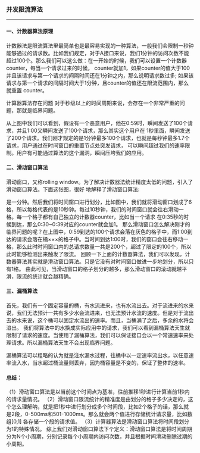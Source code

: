 ### 并发限流算法
---
#### 一、计数器算法原理
计数器法是限流算法里最简单也是最容易实现的一种算法，一般我们会限制一秒钟能够通过的请求数。比如我们规定，对于A接口来说，我们1分钟的访问次数不能超过100个。那么我们可以这么做：在一开始的时候，我们可以设置一个计数器counter，每当一个请求过来的时候， counter就加1，如果counter的值大于100并且该请求与第一个请求的间隔时间还在1分钟之内，那么说明请求数过多; 如果该请求与第一个请求的间隔时间大于1分钟，且counter的值还在限流范围内，那么就重置 counter。

计算器算法存在问题
对于秒级以上的时间周期来说，会存在一个非常严重的问题，那就是临界问题。

从上图中我们可以看到，假设有一个恶意用户，他在0:59时，瞬间发送了100个请求，并且1:00又瞬间发送了100个请求，那么其实这个用户在 1秒里面，瞬间发送了200个请求。我们刚才规定的是1分钟最多100个请求，也就是每秒钟最多1.7个请求，用户通过在时间窗口的重置节点处突发请求， 可以瞬间超过我们的速率限制。用户有可能通过算法的这个漏洞，瞬间压垮我们的应用。
 
####  二、滑动窗口算法
滑动窗口，又称rolling window。为了解决计数器法统计精度太低的问题，引入了滑动窗口算法。下面这张图，很好 地解释了滑动窗口算法:  

是一分钟。然后我们将时间窗口进行划分，比如图中，我们就将滑动窗口划成了6格，所以每格代表的是10秒钟。每过10秒钟，我们的时间窗口就会往右滑动一格。每一个格子都有自己独立的计数器counter，比如当一个请求 在0:35秒的时候到达，那么0:30~0:39对应的counter就会加1。
那么滑动窗口怎么解决刚才的临界问题的呢？在上图中，0:59到达的100个请求会落在灰色的格子中，而1:00到达的请求会落在橘×××的格子中。当时间到达1:00时，我们的窗口会往右移动一格，那么此时时间窗口内的总请求数量一共是200个，超过了限定的100个，所以此时能够检测出来触发了限流。
回顾一下上面的计数器算法，我们可以发现，计数器算法其实就是滑动窗口算法。只是它没有对时间窗口做进一步地划分，所以只有1格。
由此可见，当滑动窗口的格子划分的越多，那么滑动窗口的滚动就越平滑，限流的统计就会越精确。

####  三、漏桶算法
首先，我们有一个固定容量的桶，有水流进来，也有水流出去。对于流进来的水来说，我们无法预计一共有多少水会流进来，也无法预计水流的速度。但是对于流出去的水来说，这个桶可以固定水流出的速率。而且，当桶满了之后，多余的水将会溢出。
我们将算法中的水换成实际应用中的请求，我们可以看到漏桶算法天生就限制了请求的速度。当使用了漏桶算法，我们可以保证接口会以一个常速速率来处理请求。所以漏桶算法天生不会出现临界问题。

漏桶算法可以粗略的认为就是注水漏水过程，往桶中以一定速率流出水，以任意速率流入水，当水超过桶流量则丢弃，因为桶容量是不变的，保证了整体的速率。

#### 总结：

（1）滑动窗口算法是以当前这个时间点为基准，往前推移1秒进行计算当前1秒内的请求量情况。
（2）滑动窗口限流统计的精准度是由划分的格子多少决定的，这个怎么理解呐，就是把1秒中进行划分成多个时间段，比如2个格子的话，那么就是2段，0-500ms和501-1000ms。那么就会两个值进行存储统计请求量，比如数组[0,1] 各存储一个段的请求值。
（3）计算器算法是滑动窗口算法将时间段划分为1的特殊情况。
    综上我们对滑动窗口算法下个定义：滑动窗口算法是将时间周期分为N个小周期，分别记录每个小周期内访问次数，并且根据时间滑动删除过期的小周期。
       